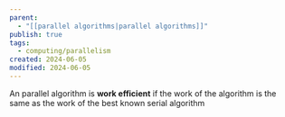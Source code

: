 ```yaml
---
parent:
  - "[[parallel algorithms|parallel algorithms]]"
publish: true
tags:
  - computing/parallelism
created: 2024-06-05
modified: 2024-06-05
---
```

An parallel algorithm is **work efficient** if the work of the algorithm is the same as the work of the best known serial algorithm